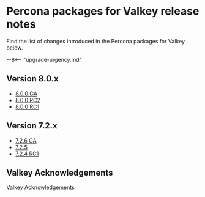 # Percona packages for Valkey release notes

Find the list of changes introduced in the Percona packages for Valkey below.

--8<-- "upgrade-urgency.md"

## Version 8.0.x

* [8.0.0 GA](8.0.md)
* [8.0.0 RC2](8.0-rc2.md)
* [8.0.0 RC1](8.0-rc1.md)

## Version 7.2.x

* [7.2.6 GA](7.2.6.md)
* [7.2.5](7.2.5.md)
* [7.2.4 RC1](7.2.4.md)

## Valkey Acknowledgements

[Valkey Acknowledgements](acknowledgements.md)